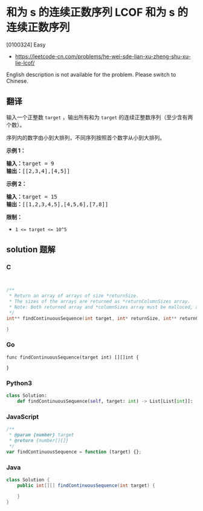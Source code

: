 # 和为 s 的连续正数序列 LCOF 和为 s 的连续正数序列

[0100324] Easy

- https://leetcode-cn.com/problems/he-wei-sde-lian-xu-zheng-shu-xu-lie-lcof/

English description is not available for the problem. Please switch to Chinese.

## 翻译

输入一个正整数 `target` ，输出所有和为 `target` 的连续正整数序列（至少含有两个数）。

序列内的数字由小到大排列，不同序列按照首个数字从小到大排列。

**示例 1：**

<pre><strong>输入：</strong>target = 9
<strong>输出：</strong>[[2,3,4],[4,5]]
</pre>

**示例 2：**

<pre><strong>输入：</strong>target = 15
<strong>输出：</strong>[[1,2,3,4,5],[4,5,6],[7,8]]
</pre>

**限制：**

- `1 <= target <= 10^5`

## solution 题解

### C

```c


/**
 * Return an array of arrays of size *returnSize.
 * The sizes of the arrays are returned as *returnColumnSizes array.
 * Note: Both returned array and *columnSizes array must be malloced, assume caller calls free().
 */
int** findContinuousSequence(int target, int* returnSize, int** returnColumnSizes){

}


```

### Go

```golang
func findContinuousSequence(target int) [][]int {

}
```

### Python3

```python
class Solution:
    def findContinuousSequence(self, target: int) -> List[List[int]]:
```

### JavaScript

```javascript
/**
 * @param {number} target
 * @return {number[][]}
 */
var findContinuousSequence = function (target) {};
```

### Java

```java
class Solution {
    public int[][] findContinuousSequence(int target) {

    }
}
```
